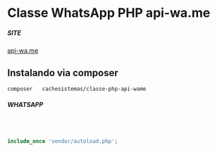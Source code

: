 # Classe WhatsApp PHP api-wa.me 

##### SITE 
 
<a href="https://api-wa.me">api-wa.me</a>


## Instalando via composer 

```
composer   cachesistemas/classe-php-api-wame

```

#####  WHATSAPP   

```php
 
 
 
include_once 'vendor/autoload.php';

 

 
```

